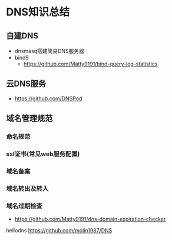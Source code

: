 # DNS知识总结
## 自建DNS
- dnsmasq搭建简易DNS服务器
- bind9
  - https://github.com/Matty9191/bind-query-log-statistics

## 云DNS服务
- https://github.com/DNSPod

## 域名管理规范
### 命名规范
### ssl证书(常见web服务配置)
### 域名备案
### 域名转出及转入
### 域名过期检查
- https://github.com/Matty9191/dns-domain-expiration-checker


hellodns
https://github.com/molin1987/DNS
